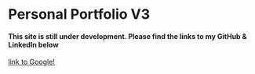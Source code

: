 # Personal Portfolio V3

#### This site is still under development. Please find the links to my GitHub & LinkedIn below

[link to Google!](http://google.com)
